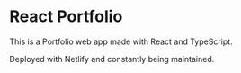 # React Portfolio
This is a Portfolio web app made with React and TypeScript.

Deployed with Netlify and constantly being maintained.
